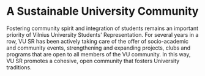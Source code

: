 # A Sustainable University Community

Fostering community spirit and integration of students remains an
important priority of Vilnius University Students' Representation. For
several years in a row, VU SR has been actively taking care of the offer
of socio-academic and community events, strengthening and expanding
projects, clubs and programs that are open to all members of the VU
community. In this way, VU SR promotes a cohesive, open community that
fosters University traditions.
